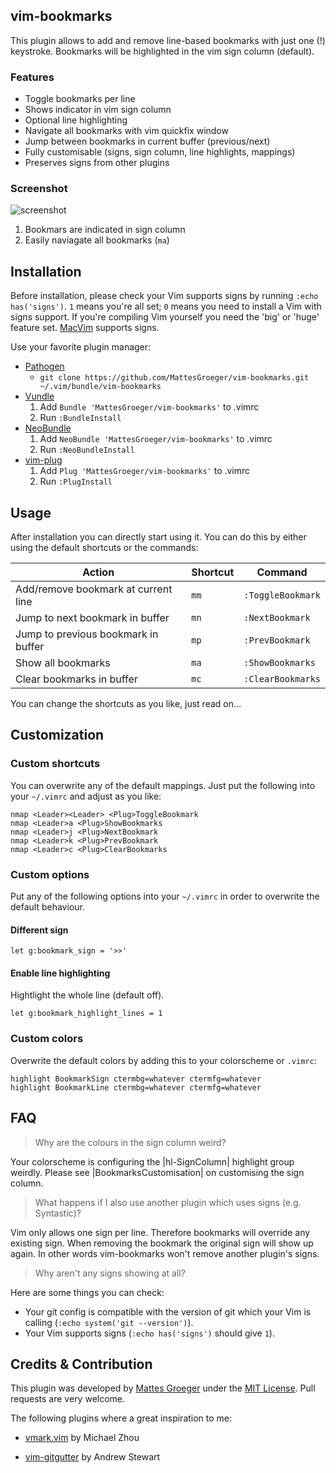 ## vim-bookmarks

This plugin allows to add and remove line-based bookmarks with just one (!) keystroke. Bookmarks will be highlighted in the vim sign column (default).

### Features

* Toggle bookmarks per line
* Shows indicator in vim sign column
* Optional line highlighting
* Navigate all bookmarks with vim quickfix window
* Jump between bookmarks in current buffer (previous/next)
* Fully customisable (signs, sign column, line highlights, mappings)
* Preserves signs from other plugins

### Screenshot

![screenshot](https://raw.github.com/MattesGroeger/vim-bookmarks/master/screenshot.png)

1. Bookmars are indicated in sign column
2. Easily naviagate all bookmarks (`ma`)

## Installation

Before installation, please check your Vim supports signs by running `:echo has('signs')`.  `1` means you're all set; `0` means you need to install a Vim with signs support. If you're compiling Vim yourself you need the 'big' or 'huge' feature set. [MacVim][] supports signs.

Use your favorite plugin manager:

* [Pathogen][]
  * `git clone https://github.com/MattesGroeger/vim-bookmarks.git ~/.vim/bundle/vim-bookmarks`
* [Vundle][]
  1. Add `Bundle 'MattesGroeger/vim-bookmarks'` to .vimrc
  2. Run `:BundleInstall`
* [NeoBundle][]
  1. Add `NeoBundle 'MattesGroeger/vim-bookmarks'` to .vimrc
  2. Run `:NeoBundleInstall`
* [vim-plug][vimplug]
  1. Add `Plug 'MattesGroeger/vim-bookmarks'` to .vimrc
  2. Run `:PlugInstall`

## Usage

After installation you can directly start using it. You can do this by either using the default shortcuts or the commands:

| Action                                          | Shortcut    | Command                |
|-------------------------------------------------|-------------|------------------------|
| Add/remove bookmark at current line             | `mm`        | `:ToggleBookmark`      |
| Jump to next bookmark in buffer                 | `mn`        | `:NextBookmark`        |
| Jump to previous bookmark in buffer             | `mp`        | `:PrevBookmark`        |
| Show all bookmarks                              | `ma`        | `:ShowBookmarks`       |
| Clear bookmarks in buffer                       | `mc`        | `:ClearBookmarks`      |

You can change the shortcuts as you like, just read on...

## Customization

### Custom shortcuts

You can overwrite any of the default mappings. Just put the following into your `~/.vimrc` and adjust as you like:

```
nmap <Leader><Leader> <Plug>ToggleBookmark
nmap <Leader>a <Plug>ShowBookmarks
nmap <Leader>j <Plug>NextBookmark
nmap <Leader>k <Plug>PrevBookmark
nmap <Leader>c <Plug>ClearBookmarks
```

### Custom options

Put any of the following options into your `~/.vimrc` in order to overwrite the default behaviour.

#### Different sign

```
let g:bookmark_sign = '>>'
```

#### Enable line highlighting

Hightlight the whole line (default off).

```
let g:bookmark_highlight_lines = 1
```

### Custom colors

Overwrite the default colors by adding this to your colorscheme or `.vimrc`:

```
highlight BookmarkSign ctermbg=whatever ctermfg=whatever
highlight BookmarkLine ctermbg=whatever ctermfg=whatever
```

## FAQ

> Why are the colours in the sign column weird?

Your colorscheme is configuring the |hl-SignColumn| highlight group weirdly. Please see |BookmarksCustomisation| on customising the sign column.

> What happens if I also use another plugin which uses signs (e.g. Syntastic)?

Vim only allows one sign per line. Therefore bookmarks will override any existing sign. When removing the bookmark the original sign will show up again. In other words vim-bookmarks won't remove another plugin's signs.

> Why aren't any signs showing at all?

Here are some things you can check:

* Your git config is compatible with the version of git which your Vim is calling (`:echo system('git --version')`).
* Your Vim supports signs (`:echo has('signs')` should give `1`).

## Credits & Contribution

This plugin was developed by [Mattes Groeger][blog] under the [MIT License][license]. Pull requests are very welcome.

The following plugins where a great inspiration to me:
* [vmark.vim][vmark] by Michael Zhou
* [vim-gitgutter][gitgutter] by Andrew Stewart


  [pathogen]: https://github.com/tpope/vim-pathogen
  [vundle]: https://github.com/gmarik/vundle
  [neobundle]: https://github.com/Shougo/neobundle.vim
  [vimplug]: https://github.com/MattesGroeger/vim-plug
  [macvim]: http://code.google.com/p/macvim/
  [license]: https://github.com/MattesGroeger/vim-bookmarks/blob/master/LICENSE.txt
  [blog]: http://blog.mattes-groeger.de
  [vmark]: http://www.vim.org/scripts/script.php?script_id=4076
  [gitgutter]: https://github.com/airblade/vim-gitgutter

